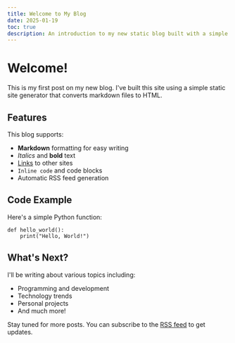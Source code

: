 ```yaml
---
title: Welcome to My Blog
date: 2025-01-19
toc: true
description: An introduction to my new static blog built with a simple markdown-based generator
---
```


# Welcome!

This is my first post on my new blog. I've built this site using a simple static site generator that converts markdown files to HTML.

## Features

This blog supports:

- **Markdown** formatting for easy writing
- *Italics* and **bold** text
- [Links](https://example.com) to other sites
- `Inline code` and code blocks
- Automatic RSS feed generation

## Code Example

Here's a simple Python function:

```
def hello_world():
    print("Hello, World!")
```

## What's Next?

I'll be writing about various topics including:

- Programming and development
- Technology trends
- Personal projects
- And much more!

Stay tuned for more posts. You can subscribe to the [RSS feed](/rss.xml) to get updates.